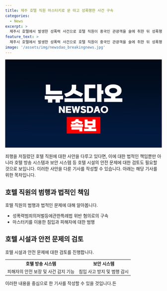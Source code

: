 ```yaml
---
title: 제주 호텔 직원 마스터키로 문 따고 성폭행한 사건 구속
categories:
  - News
excerpt: >
  제주시 호텔에서 발생한 성폭력 사건으로 호텔 직원이 중국인 관광객을 술에 취한 뒤 성폭행한 혐의로 경찰에 구속됐다. A씨는 마스터키를 이용해 피해자의 호실에 침입한 후 범행을 저지른 것으로 조사됐으며, 피해자는 술에 취한 채로 반항할 수 없었다고 진술했다. A씨는 경찰 조사에서 피해자의 동의를 받았다고 주장하나, 경찰은 이를 인정하지 않고 있다.
feature_text: >
  제주시 호텔에서 발생한 성폭력 사건으로 호텔 직원이 중국인 관광객을 술에 취한 뒤 성폭행한 혐의로 경찰에 구속됐다. A씨는 마스터키를 이용해 피해자의 호실에 침입한 후 범행을 저지른 것으로 조사됐으며, 피해자는 술에 취한 채로 반항할 수 없었다고 진술했다. A씨는 경찰 조사에서 피해자의 동의를 받았다고 주장하나, 경찰은 이를 인정하지 않고 있다.
image: '/assets/img/newsdao_breakingnews.jpg'
---
```


<p><img src="/assets/img/newsdao_breakingnews.jpg" alt="koreaapp 속보" /></p>

<p>죄행을 저질렀던 호텔 직원에 대한 사안을 다루고 있다면, 이에 대한 법적인 책임뿐만 아니라 호텔 방송 시스템과 보안 시스템 등 호텔 시설의 안전 문제에 대한 검토도 필요할 것으로 보입니다. 이러한 사안을 다룬 기사를 작성할 수 있습니다. 아래는 해당 기사를 위한 목차입니다.</p>

<h2 data-ke-size="size26">호텔 직원의 범행과 법적인 책임</h2>

<p>호텔 직원의 범행과 법적인 문제에 대해 알아봅니다.</p>

<ul>
  <li>성폭력범죄의처벌등에관한특례법 위반 혐의로의 구속</li>
  <li>마스터키를 이용한 침입과 피해자에 대한 범행</li>
</ul>

<h2 data-ke-size="size26">호텔 시설과 안전 문제의 검토</h2>

<p>호텔 시설과 안전 문제에 대한 검토를 진행합니다.</p>

<table>
  <tr>
    <td style="text-align: center; height: 17px;"><b>호텔 방송 시스템</b></td>
    <td style="text-align: center; height: 17px;"><b>보안 시스템</b></td>
  </tr>
  <tr>
    <td style="text-align: center; height: 17px;">피해자의 안전 보장 및 사건 감지 기능</td>
    <td style="text-align: center; height: 17px;">침입 사고 방지 및 범행 감시</td>
  </tr>
</table>

<p>이러한 내용을 중심으로 한 기사를 작성할 수 있을 것입니다.든 </p>

